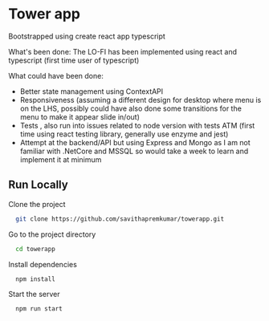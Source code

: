 
# Tower app

Bootstrapped using create react app typescript

What's been done:
The LO-FI has been implemented using react and typescript (first time user of typescript)


What could have been done:
- Better state management using ContextAPI
- Responsiveness (assuming a different design for desktop where menu is on the LHS, possibly could have also done some transitions for the menu to make it appear slide in/out)
- Tests , also run into issues related to node version with tests ATM (first time using react testing library, generally use enzyme and jest)
- Attempt at the backend/API but using Express and Mongo as I am not familiar with .NetCore and MSSQL so would take a week to learn and implement it at minimum



## Run Locally

Clone the project

```bash
  git clone https://github.com/savithapremkumar/towerapp.git
```

Go to the project directory

```bash
  cd towerapp
```

Install dependencies

```bash
  npm install
```

Start the server

```bash
  npm run start
```


